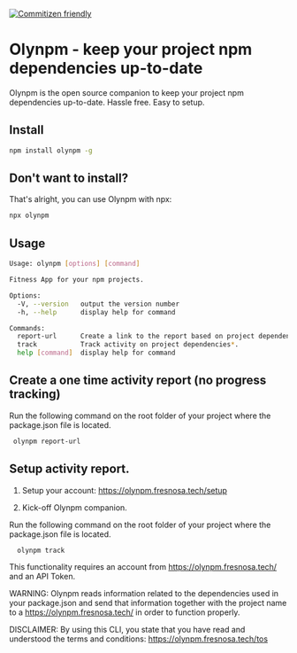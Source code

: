 [![Commitizen friendly](https://img.shields.io/badge/commitizen-friendly-brightgreen.svg)](http://commitizen.github.io/cz-cli/)

# Olynpm - keep your project npm dependencies up-to-date

Olynpm is the open source companion to keep your project npm dependencies up-to-date. Hassle free. Easy to setup.

## Install

```bash
npm install olynpm -g
```

## Don't want to install?

That's alright, you can use Olynpm with npx:

```bash
npx olynpm
```

## Usage

```bash
Usage: olynpm [options] [command]

Fitness App for your npm projects.

Options:
  -V, --version   output the version number
  -h, --help      display help for command

Commands:
  report-url      Create a link to the report based on project dependencies
  track           Track activity on project dependencies*.
  help [command]  display help for command

```

## Create a one time activity report (no progress tracking)

Run the following command on the root folder of your project where the package.json file is located.

```bash
 olynpm report-url
```

## Setup activity report.

1. Setup your account: https://olynpm.fresnosa.tech/setup

2. Kick-off Olynpm companion.

Run the following command on the root folder of your project where the package.json file is located.

```bash
  olynpm track

```

This functionality requires an account from https://olynpm.fresnosa.tech/ and an API Token.

WARNING: Olynpm reads information related to the dependencies used in your package.json and send that information together with the project name to a https://olynpm.fresnosa.tech/ in order to function properly.

DISCLAIMER: By using this CLI, you state that you have read and understood the terms and conditions: https://olynpm.fresnosa.tech/tos
